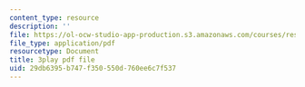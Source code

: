 ```yaml
---
content_type: resource
description: ''
file: https://ol-ocw-studio-app-production.s3.amazonaws.com/courses/res-6-012-introduction-to-probability-spring-2018/29db6395b747f350550d760ee6c7f537_27d9Gew3llM.pdf
file_type: application/pdf
resourcetype: Document
title: 3play pdf file
uid: 29db6395-b747-f350-550d-760ee6c7f537
---
```


